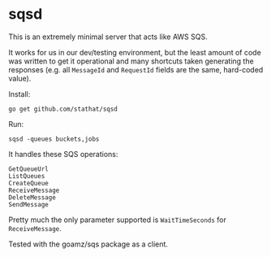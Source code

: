 # sqsd

This is an extremely minimal server that acts like AWS SQS.

It works for us in our dev/testing environment, but the least amount of code was written to get it operational
and many shortcuts taken generating the responses (e.g. all `MessageId` and `RequestId` fields are the same, 
hard-coded value).

Install:

    go get github.com/stathat/sqsd

Run:

    sqsd -queues buckets,jobs

It handles these SQS operations:

    GetQueueUrl
    ListQueues
    CreateQueue
    ReceiveMessage
    DeleteMessage
    SendMessage

Pretty much the only parameter supported is `WaitTimeSeconds` for `ReceiveMessage`.  

Tested with the goamz/sqs package as a client.
